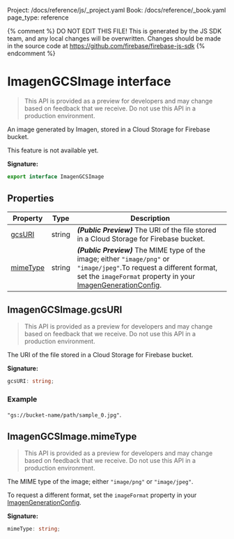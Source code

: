 Project: /docs/reference/js/_project.yaml
Book: /docs/reference/_book.yaml
page_type: reference

{% comment %}
DO NOT EDIT THIS FILE!
This is generated by the JS SDK team, and any local changes will be
overwritten. Changes should be made in the source code at
https://github.com/firebase/firebase-js-sdk
{% endcomment %}

# ImagenGCSImage interface
> This API is provided as a preview for developers and may change based on feedback that we receive. Do not use this API in a production environment.
> 

An image generated by Imagen, stored in a Cloud Storage for Firebase bucket.

This feature is not available yet.

<b>Signature:</b>

```typescript
export interface ImagenGCSImage 
```

## Properties

|  Property | Type | Description |
|  --- | --- | --- |
|  [gcsURI](./ai.imagengcsimage.md#imagengcsimagegcsuri) | string | <b><i>(Public Preview)</i></b> The URI of the file stored in a Cloud Storage for Firebase bucket. |
|  [mimeType](./ai.imagengcsimage.md#imagengcsimagemimetype) | string | <b><i>(Public Preview)</i></b> The MIME type of the image; either <code>&quot;image/png&quot;</code> or <code>&quot;image/jpeg&quot;</code>.<!-- -->To request a different format, set the <code>imageFormat</code> property in your [ImagenGenerationConfig](./ai.imagengenerationconfig.md#imagengenerationconfig_interface)<!-- -->. |

## ImagenGCSImage.gcsURI

> This API is provided as a preview for developers and may change based on feedback that we receive. Do not use this API in a production environment.
> 

The URI of the file stored in a Cloud Storage for Firebase bucket.

<b>Signature:</b>

```typescript
gcsURI: string;
```

### Example

`"gs://bucket-name/path/sample_0.jpg"`<!-- -->.

## ImagenGCSImage.mimeType

> This API is provided as a preview for developers and may change based on feedback that we receive. Do not use this API in a production environment.
> 

The MIME type of the image; either `"image/png"` or `"image/jpeg"`<!-- -->.

To request a different format, set the `imageFormat` property in your [ImagenGenerationConfig](./ai.imagengenerationconfig.md#imagengenerationconfig_interface)<!-- -->.

<b>Signature:</b>

```typescript
mimeType: string;
```
